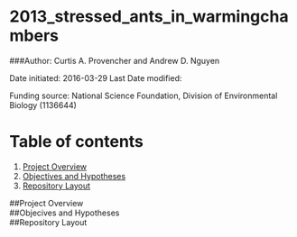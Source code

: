 # 2013_stressed_ants_in_warmingchambers

###Author: Curtis A. Provencher and Andrew D. Nguyen   

Date initiated:  2016-03-29
Last Date modified:  

Funding source:   National Science Foundation, Division of Environmental Biology (1136644)       

# Table of contents
1. [Project Overview](#id-section1)
2. [Objectives and Hypotheses](#id-section2)
3. [Repository Layout](#id-section3)

<div id='id-section1'/>
##Project Overview

<div id='id-section2'/>
##Objecives and Hypotheses

<div id='id-section3'/>
##Repository Layout
